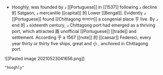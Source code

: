 - Hooghly, was founded by د [[Portuguese]] in [[1537]] following د decline 的 Satgaon, د mercantile [[capital]] 的 Lower [[Bengal]]. Evidently د [[Portuguese]] found [[Chittagong বাংলাদেশ]] a congenial place 于 live. By د end 的 د sixteenth century, د Chittagong port had emerged as a thriving port, which attracted  兩 unofficial [[Portuguese]] [[trade]] and settlement. According 于 a 1567 [[note]] 的 [[caesar]] Federeci, every year thirty or thirty five ships, great and 小 , anchored in Chittagong port.

![[Pasted image 20210523041656.png]]

```query
"hooghly"
```